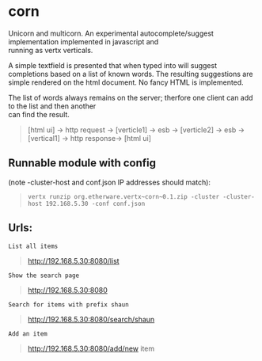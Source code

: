 # corn

Unicorn and multicorn. An experimental autocomplete/suggest implementation implemented in javascript and  
running as vertx verticals.  

A simple textfield is presented that when typed into will suggest completions based on a list of known words.
The resulting suggestions are simple rendered on the html document. No fancy HTML is implemented.  

The list of words always remains on the server; therfore one client can add to the list and then another  
can find the result.
  
> [html ui] -> http request -> [verticle1] -> esb -> [verticle2] -> esb -> [vertical1] -> http response-> [html ui]  
    


## Runnable module with config  
 (note -cluster-host and conf.json IP addresses should match):

>  `vertx runzip org.etherware.vertx~corn~0.1.zip -cluster -cluster-host 192.168.5.30 -conf conf.json` 


## Urls:  

`List all items`
> http://192.168.5.30:8080/list

`Show the search page`
> http://192.168.5.30:8080 

`Search for items with prefix shaun`
> http://192.168.5.30:8080/search/shaun 

`Add an item`
> http://192.168.5.30:8080/add/new item  





